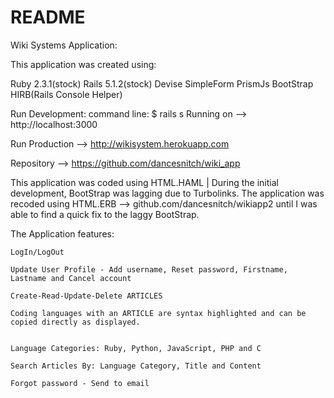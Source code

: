 # README

Wiki Systems Application:

This application was created using:

Ruby 2.3.1(stock)
Rails 5.1.2(stock)
Devise
SimpleForm
PrismJs
BootStrap
HIRB(Rails Console Helper)



Run Development:
	command line: $ rails s
		Running on --> http://localhost:3000


Run Production -->  http://wikisystem.herokuapp.com

Repository --> https://github.com/dancesnitch/wiki_app


This application was coded using HTML.HAML | During the initial development, BootStrap was lagging due to Turbolinks. The application was recoded using HTML.ERB --> github.com/dancesnitch/wikiapp2 until I was able to find a quick fix to the laggy BootStrap. 

The Application features:

	LogIn/LogOut

	Update User Profile - Add username, Reset password, Firstname, Lastname and Cancel account

	Create-Read-Update-Delete ARTICLES

	Coding languages with an ARTICLE are syntax highlighted and can be copied directly as displayed.


	Language Categories: Ruby, Python, JavaScript, PHP and C

	Search Articles By: Language Category, Title and Content

	Forgot password - Send to email




